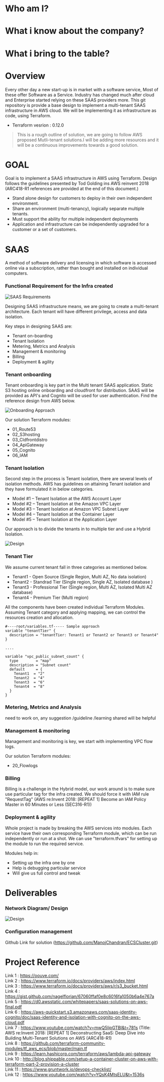 # Who am I?



















# What i know about the company?























# What i bring to the table?






# Overview
Every other day a new start-up is in market with a software service,  Most of these offer Software as a Service. Industry has changed much after cloud and Enterprise started relying on these SAAS providers more. This git repository is provide a base design to implement a multi-tenant SAAS infrastructure in AWS cloud. We will be implementing it as infrastructure as code, using Terraform.

* Terraform vesrion : 0.12.0

> This is a rough outline of solution, we are going to follow AWS proposed Mutli-tenant solutions.I will be adding more resources and it will be a continuous improvements towards a good solution.

# GOAL

Goal is to implement a SAAS infrastructure in AWS using Terraform. Design follows the guidelines presented by Tod Golding ins AWS reinvent 2018 (ARC418-R1 references are provided at the end of this document.)

* Stand alone design for customers to deploy in their own independent environment.
* Share an environment (multi-tenancy), logically separate multiple tenants.
* Must support the ability for multiple independent deployments
* Application and infrastructure can be independently upgraded for a customer or a set of customers.

# SAAS

A method of software delivery and licensing in which software is accessed online via a subscription, rather than bought and installed on individual computers.

### Functional Requirement for the Infra created

![SAAS Requirements](./images/Architecting_requirement.png?raw=true "Title")

Designing SAAS infrastructure means, we are going to create a multi-tenant architecture. Each tenant will have different privilege, access and data isolation.

Key steps in designing SAAS are:

* Tenant on-boarding
* Tenant Isolation
* Metering, Metrics and Analysis
* Management & monitoring
* Billing
* Deployment & agility

### Tenant onboarding
Tenant onboarding is key part in the Multi tenant SAAS application. Static S3 hosting online onboarding and cloudfront for distribution. SAAS will be provided as API's and Cognito will be used for user authentication. Find the reference design from AWS below.

![Onboarding Approach](./images/Auth.png?raw=true "Title")

Our solution Terraform modules:
* 01_Route53
* 02_S3hosting
* 03_Cldfrontdistro
* 04_ApiGateway
* 05_Cognito
* 06_IAM

### Tenant Isolation

Second step in the process is Tenant isolation, there are several levels of isolation methods. AWS has guidelines on attaining Tenant isolation and they have formulated it in below categories.

* Model #1 – Tenant Isolation at the AWS Account Layer
* Model #2 – Tenant Isolation at the Amazon VPC Layer
* Model #3 – Tenant Isolation at Amazon VPC Subnet Layer
* Model #4 – Tenant Isolation at the Container Layer
* Model #5 – Tenant Isolation at the Application Layer

Our approach is to divide the tenants in to multiple tier and use a Hybrid Isolation.

![Design](./images/TenantIsolation.png?raw=true "Title")</br>

### Tenant Tier

We assume current tenant fall in three categories as mentioned below.

* Tenant1 - Open Source (Single Region, Multi AZ, No data isolation)
* Tenant2 - Standrad Tier (Single region, Single AZ, Isolated database )
* Tenant3 - Professional Tier (Single region, Multi AZ, Isolated Multi AZ database)
* Tenant4 - Premium Tier (Multi region)

All the components have been created individual Terraform Modules. Assuming Tenant category and applying mapping, we can control the resources creation and allocation.

```hcl
#----root/variables.tf----- Sample approach
variable "tenantTier" {
  description = "tenantTier: Tenant1 or Tenant2 or Tenant3 or Tenant4"
}

....

variable "vpc_public_subnet_count" {
  type        = "map"
  description = "Subnet count"
  default     = {
    Tenant1  = "2"
    Tenant2  = "4"
    Tenant3  = "6"
    Tenant4  = "8"
  }
}

```

### Metering, Metrics and Analysis
need to work on, any suggestion /guideline /learning shared will be helpful

### Management & monitoring
Management and monitoring is key, we start with implementing VPC flow logs.

Our solution Terraform modules:
* 20_Flowlogs

### Billing
Billing is a challenge in the Hybrid model, our work around is to make sure use particular tag for the infra created. We should force it with IAM rule "RequestTag" (AWS re:Invent 2018: [REPEAT 1] Become an IAM Policy Master in 60 Minutes or Less (SEC316-R1))

### Deployment & agility
Whole project is made by breaking the AWS services into modules. Each service have their own corresponding Terraform module, which can be run independently or run at a shot. We can use "terraform.tfvars" for setting up the module to run the required service.

Modules help in:
* Setting up the infra one by one
* Help is debugging particular service
* Will give us full control and tweak

# Deliverables

### Network Diagram/ Design

![Design](./images/Network_diagram.png?raw=true "Title")</br>

### Configuration management

Github Link for solution (https://github.com/ManojChandran/ECSCluster.git)

# Project Reference

Link 1 : https://oouve.com/</br>
Link 2 : https://www.terraform.io/docs/providers/aws/index.html</br>
Link 3 : https://www.terraform.io/docs/providers/aws/r/s3_bucket.html</br>
Link 4 : https://gist.github.com/nagelflorian/67060ffaf0e8c6016fa1050b6a4e767a</br>
Link 5 : https://d0.awsstatic.com/whitepapers/saas-solutions-on-aws-final.pdf</br>
Link 6 : https://aws-quickstart.s3.amazonaws.com/saas-identity-cognito/doc/saas-identity-and-isolation-with-cognito-on-the-aws-cloud.pdf</br>
Link 7 : https://www.youtube.com/watch?v=mwQ5lipGTBI&t=781s (Title: AWS re:Invent 2018: [REPEAT 1] Deconstructing SaaS: Deep Dive into Building Multi-Tenant Solutions on AWS (ARC418-R1)</br>
Link 8 : https://github.com/terraform-community-modules/tf_aws_ecs/blob/master/main.tf</br>
Link 9 : https://learn.hashicorp.com/terraform/aws/lambda-api-gateway</br>
Link 10 : http://blog.shippable.com/setup-a-container-cluster-on-aws-with-terraform-part-2-provision-a-cluster</br>
Link 11 : https://www.gruntwork.io/devops-checklist/</br>
Link 12 : https://www.youtube.com/watch?v=YQsK4MtsELU&t=1536s</br>
